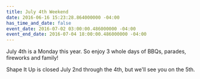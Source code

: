 ```yaml
---
title: July 4th Weekend
date: 2016-06-16 15:23:28.864000000 -04:00
has_time_and_date: false
event_date: 2016-07-02 03:00:00.486000000 -04:00
event_end_date: 2016-07-04 18:00:00.486000000 -04:00
---
```


July 4th is a Monday this year. So enjoy 3 whole days of BBQs, parades, fireworks and family!

Shape It Up is closed July 2nd through the 4th, but we'll see you on the 5th.